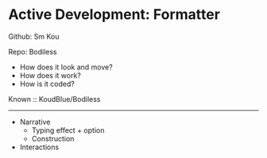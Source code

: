 # Active Development: Formatter

Github: Sm Kou

Repo: Bodiless

- How does it look and move?
- How does it work?
- How is it coded?

Known :: KoudBlue/Bodiless

----------------------------

- Narrative
    - Typing effect + option
    - Construction
- Interactions
